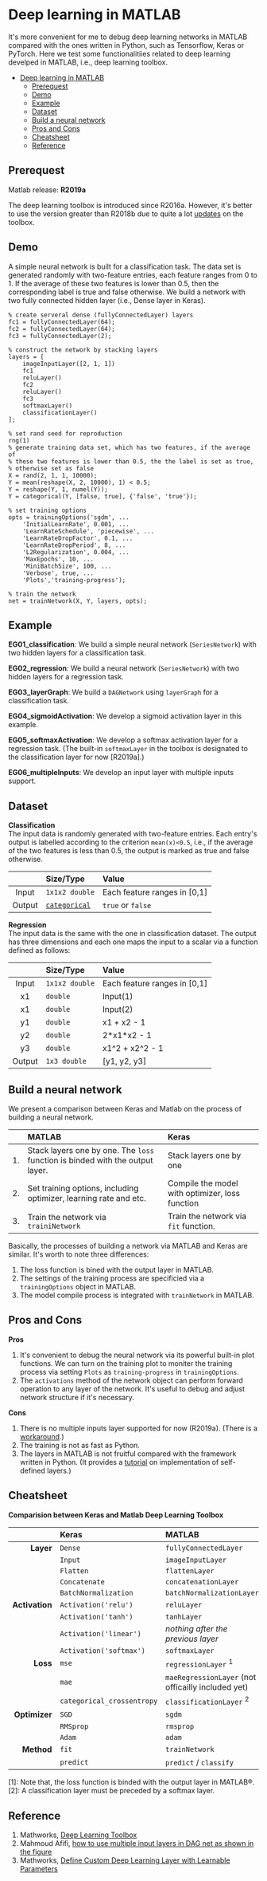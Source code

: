 # Deep learning in MATLAB  

It's more convenient for me to debug deep learning networks in MATLAB compared with the ones written in Python, such as Tensorflow, Keras or PyTorch. Here we test some functionalitiies related to deep learning develped in MATLAB, i.e., deep learning toolbox.

- [Deep learning in MATLAB](#deep-learning-in-matlab)
  * [Prerequest](#prerequest)
  * [Demo](#demo)
  * [Example](#example)
  * [Dataset](#dataset)
  * [Build a neural network](#build-a-neural-network)
  * [Pros and Cons](#pros-and-cons)
  * [Cheatsheet](#cheatsheet)
  * [Reference](#reference)

## Prerequest

Matlab release: **R2019a**

The deep learning toolbox is introduced since R2016a. However, it's better to use the version greater than R2018b due to quite a lot [updates](https://ww2.mathworks.cn/help/deeplearning/release-notes.html) on the toolbox.

## Demo

A simple neural network is built for a classification task. The data set is generated randomly with two-feature entries, each feature ranges from 0 to 1. If the average of these two features is lower than 0.5, then the corresponding label is true and false otherwise. We build a network with two fully connected hidden layer (i.e., Dense layer in Keras).

```
% create serveral dense (fullyConnectedLayer) layers
fc1 = fullyConnectedLayer(64);
fc2 = fullyConnectedLayer(64);
fc3 = fullyConnectedLayer(2);

% construct the network by stacking layers
layers = [
    imageInputLayer([2, 1, 1])
    fc1
    reluLayer()
    fc2
    reluLayer()
    fc3
    softmaxLayer()
    classificationLayer()
];

% set rand seed for reproduction
rng(1)
% generate training data set, which has two features, if the average of
% these two features is lower than 0.5, the the label is set as true,
% otherwise set as false
X = rand(2, 1, 1, 10000);
Y = mean(reshape(X, 2, 10000), 1) < 0.5;
Y = reshape(Y, 1, numel(Y));
Y = categorical(Y, [false, true], {'false', 'true'});

% set training options
opts = trainingOptions('sgdm', ...
    'InitialLearnRate', 0.001, ...
    'LearnRateSchedule', 'piecewise', ...
    'LearnRateDropFactor', 0.1, ...
    'LearnRateDropPeriod', 8, ...
    'L2Regularization', 0.004, ...
    'MaxEpochs', 10, ...
    'MiniBatchSize', 100, ...
    'Verbose', true, ...
    'Plots','training-progress');

% train the network
net = trainNetwork(X, Y, layers, opts);
```

## Example

**EG01_classification**: We build a simple neural network (`SeriesNetwork`) with two hidden layers for a classification task.  

**EG02_regression**: We build a neural network (`SeriesNetwork`) with two hidden layers for a regression task.  

**EG03_layerGraph**: We build a `DAGNetwork` using `layerGraph` for a classification task.  

**EG04_sigmoidActivation**: We develop a sigmoid activation layer in this example.  

**EG05_softmaxActivation**: We develop a softmax activation layer for a regression task. (The built-in `softmaxLayer` in the toolbox is designated to the classification layer for now [R2019a].) 

**EG06_multipleInputs**: We develop an input layer with multiple inputs support.  

## Dataset

**Classification**  
The input data is randomly generated with two-feature entries. Each entry's output is labelled according to the criterion `mean(x)<0.5`, i.e., if the average of the two features is less than 0.5, the output is marked as true and false otherwise.  

|		|Size/Type	|Value	|
|:-----:|:--------	|:------|
|	Input 	| `1x1x2 double` | Each feature ranges in [0,1] |
|	Output  | [`categorical`](https://www.mathworks.com/help/matlab/ref/categorical.html)  | `true` or `false` |

**Regression**  
The input data is the same with the one in classification dataset. The output has three dimensions and each one maps the input to a scalar via a function defined as follows:  

|		|Size/Type	|Value	|
|:-----:|:--------	|:------|
|	Input 	| `1x1x2 double` | Each feature ranges in [0,1] |
|	x1      | `double` 		 | Input(1) |
|	x1      | `double` 		 | Input(2) |
|	y1 	    | `double`		 | x1 + x2 - 1 |
|	y2 		| `double` 		 | 2\*x1\*x2 - 1|
|	y3 		| `double`		 | x1^2 + x2^2 - 1|
|   Output  | `1x3 double`   | [y1, y2, y3] |

## Build a neural network

We present a comparison between Keras and Matlab on the process of building a neural network.

|		|MATLAB 		|Keras |
|------:|:--------------|:-----|
|1.		| Stack layers one by one. The `loss` function is binded with the output layer. | Stack layers one by one |
|2. 	| Set training options, including optimizer, learning rate and etc. | Compile the model with optimizer, loss function |
|3. 	| Train the network via `trainiNetwork` | Train the network via `fit` function. |

Basically, the processes of building a network via MATLAB and Keras are similar. It's worth to note three differences:  
1. The loss function is bined with the output layer in MATLAB.  
2. The settings of the training process are specificied via a `trainingOptions` object in MATLAB.  
3. The model compile process is integrated with `trainNetwork` in MATLAB.  

## Pros and Cons

**Pros**  
1. It's convenient to debug the neural network via its powerful built-in plot functions. We can turn on the training plot to moniter the training process via setting `Plots` as `training-progress` in `trainingOptions`.  
2. The `activations` method of the network object can perform forward operation to any layer of the network. It's useful to debug and adjust network structure if it's necessary.  

**Cons**  
1. There is no multiple inputs layer supported for now (R2019a). (There is a [workaround](https://www.mathworks.com/matlabcentral/answers/369328-how-to-use-multiple-input-layers-in-dag-net-as-shown-in-the-figure#comment_700234).)  
2. The training is not as fast as Python.  
3. The layers in MATLAB is not fruitful compared with the framework written in Python. (It provides a [tutorial](https://www.mathworks.com/help/deeplearning/ug/define-custom-deep-learning-layer.html) on implementation of self-defined layers.)  

## Cheatsheet

**Comparision between Keras and Matlab Deep Learning Toolbox**

|		|Keras		|MATLAB 	|
|-------:|:-----------|:-----------|
|**Layer**|`Dense`  |`fullyConnectedLayer`|
|		  |`Input`	|`imageInputLayer` |
|		  |`Flatten`|`flattenLayer` |
|		  |`Concatenate`|`concatenationLayer`|
|		  |`BatchNormalization`|`batchNormalizationLayer`|
|**Activation**|`Activation('relu')`|`reluLayer`|
|	      |`Activation('tanh')`|`tanhLayer`|
|		  |`Activation('linear')`|*nothing after the previous layer*|
|         |`Activation('softmax')`| `softmaxLayer` |
|**Loss** |`mse` | `regressionLayer` <sup>1</sup>|
|		  |`mae` | `maeRegressionLayer` (not officailly included yet) |
| 	 	  |`categorical_crossentropy` | `classificationLayer` <sup>2</sup> |
|**Optimizer**|`SGD` | `sgdm` |
|             |`RMSprop` | `rmsprop` |
|             |`Adam` | `adam` |
|**Method**|`fit`	| `trainNetwork` |
|          |`predict` | `predict` / `classify` |

[1]: Note that, the loss function is binded with the output layer in MATLAB&reg;.  
[2]: A classification layer must be preceded by a softmax layer.

## Reference

1. Mathworks, [Deep Learning Toolbox](https://www.mathworks.com/help/deeplearning/index.html)  
2. Mahmoud Afifi, [how to use multiple input layers in DAG net as shown in the figure](https://www.mathworks.com/matlabcentral/answers/369328-how-to-use-multiple-input-layers-in-dag-net-as-shown-in-the-figure#comment_700234)  
3. Mathworks, [Define Custom Deep Learning Layer with Learnable Parameters](https://www.mathworks.com/help/deeplearning/ug/define-custom-deep-learning-layer.html)  
